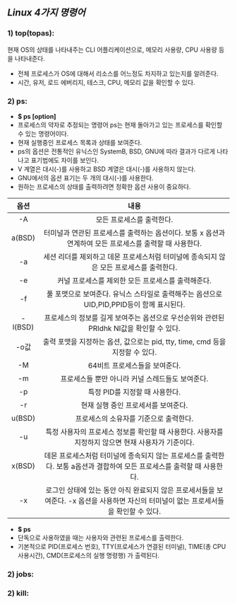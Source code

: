 ## ***Linux 4가지 명령어***

### 1) **top(topas)**:  
현재 OS의 상태를 나타내주는 CLI 어플리케이션으로, 메모리 사용량, CPU 사용량 등을 나타내준다.
- 전체 프로세스가 OS에 대해서 리소스를 어느정도 차지하고 있는지를 알려준다.
- 시간, 유저, 로드 에버리지, 테스크, CPU, 메모리 값을 확인할 수 있다.
             
### 2) **ps**:
- **$ ps [option]**
- 프로세스의 약자로 추정되는 명령어 ps는 현재 돌아가고 있는 프로세스를 확인할 수 있는 명령어이다.
- 현재 실행중인 프로세스 목록과 상태를 보여준다.
- ps의 옵션은 전통적인 유닉스인 SystemB, BSD, GNU에 따라 결과가 다르게 나타나고 표기법에도 차이를 보인다. 
- V 계열은 대시(-)를 사용하고 BSD 계열은 대시(-)를 사용하지 않는다.
- GNU에서의 옵션 표기는 두 개의 대시(-)를 사용한다.
- 원하는 프로세스의 상태를 출력하려면 정확한 옵션 사용이 중요하다. 

|옵션|내용|
|:---:|:---:|
|-A|모든 프로세스를 출력한다.|
|a(BSD)|터미널과 연관된 프로세스를 출력하는 옵션이다. 보통 x 옵션과 연계하여 모든 프로세스를 출력할 때 사용한다.|
|-a|세션 리더를 제외하고 데몬 프로세스처럼 터미널에 종속되지 않은 모든 프로세스를 출력한다.|
|-e|커널 프로세스를 제외한 모든 프로세스를 출력해준다.|
|-f|풀 포맷으로 보여준다. 유닉스 스타일로 출력해주는 옵션으로 UID,PID,PPID등이 함께 표시된다.|
|-l(BSD)|프로세스의 정보를 길게 보여주는 옵션으로 우선순위와 관련된 PRIdhk NI값을 확인할 수 있다.|
|-o값|출력 포맷을 지정하는 옵션, 값으로는 pid, tty, time, cmd 등을 지정할 수 있다.|
|-M|64비트 프로세스들을 보여준다.|
|-m|프로세스들 뿐만 아니라 커널 스레드들도 보여준다.|
|-p|특정 PID를 지정할 때 사용한다.|
|-r|현재 실행 중인 프로세서를 보여준다.|
|u(BSD)|프로세스의 소유자를 기준으로 출력한다.|
|-u|특정 사용자의 프로세스 정보를 확인할 때 사용한다. 사용자를 지정하지 않으면 현재 사용자가 기준이다.|
|x(BSD)| 데몬 프로세스처럼 터미널에 종속되지 않는 프로세스를 출력한다. 보통 a옵션과 결합하여 모든 프로세스를 출력할 때 사용한다.|
|-x|로그인 상태에 있는 동안 아직 완료되지 않은 프로세서들을 보여준다. -x 옵션을 사용하면 자신의 터미널이 없는 프로세서들을 확인할 수 있다. |

- **$ ps**
- 단독으로 사용하였을 때는 사용자와 관련된 프로세스를 출력한다. 
- 기본적으로 PID(프로세스 번호), TTY(프로세스가 연결된 터미널), TIME(총 CPU 사용시간), CMD(프로세스의 실행 명령행) 가 출력된다.

### 2) **jobs**:


### 2) **kill**:


        

